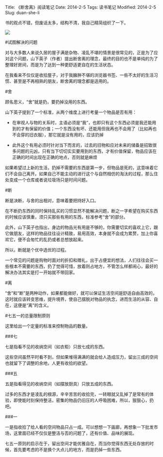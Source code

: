 Title: 《断舍离》阅读笔记
Date: 2014-2-5
Tags: 读书笔记
Modified: 2014-2-5
Slug: duan-she-li


书的观点不错，但废话太多，结构不清，我自己精简组织了一下。

![](https://raw.github.com/yangsan/pics-for-blog/master/s26872396.jpg)

#试图解决的问题

对与大多数人来说久居的屋子满是杂物、凌乱不堪的情景是很常见的，正是为了应对这个问题，山下英子（作者）提出断舍离的理念，最终的目的也不是单纯的为了整理好房间，而是为了达到一种更舒适更自在的生活状态。

在我看来不仅仅是收拾屋子，对于我臃肿不堪的浏览器书签、一些不太好的生活习惯、甚至是不再相熟的朋友，断舍离的理念都是适用的。

#舍

顾名思义，“舍”就是扔，要扔掉没用的东西。

山下英子提到了一个标准，从两个维度上进行考量一个物品是否有用：

- 在审视人与物的关系时，主语必须是“我”，也即只有这个东西必须是我还能用到的才有保留的价值；一个东西没有坏、还能用但我再也不会用了（比如再也不会穿的旧衣服），那它就是没有用的，应该扔掉

- 此外这个有用必须时针对当下而言的，过去的旧物和应对未来的储备是招致很多问题的元凶，只有当下切切实实要用到的东西，才有价值保留，物品应该在正确的时间出现在正确的地点，否则就是麻烦

如果希望过上新的生活，扔掉不需要的东西是第一步，但物品是死的，这意味着它们不会自己离开。如果自己不能主动的进行这个与自然相仿的淘汰的过程，那么住处变成一个仓库或者说垃圾场只是时间问题。

#断

断是决断，与舍的出相对，意味着要把持好入口。

在不断扔东西的同时保持乱买的习惯显然不能解决问题，断之一字希望在购买东西的时候应该慎重，须只买那些有用的东西，标准参考“舍”的部分。

此外，山下英子也指出，身边的物品光有用是不够的，你需要切实的喜欢上它，跟它做朋友，这样的物品往往设计精致，易用高效，本身就不会成为累赘，加上你喜欢它，便不会匆忙的乱扔或者总想放起来。

所以，断就是个优中选优的过程。

一个常见的问题是购物时面对的折扣和赠礼，出于占便宜的想法，人们往往会买一些根本不需要的东西，扔了觉得可惜，放着则占地方，不管怎么样都闹心，最好的解决办法其实是打一开始就不带回家。

#离

“舍”和“断”是两种动作，如果都能做好，就可以保证生活空间是舒适自由高效的，这时就应该转变思维，提升境界，使自己摆脱对物品的执念，进而生活的从容、自在，这便是“离”的含义。

#七五一的总量限制原则

这里给出一个定量的标准来控制物品的数量。

###七

七是指看不见的收纳空间（如衣柜）只放七成的东西。

这些空间虽然平时看不到，但如果堆得满满的就会给人造成压力，留出三成的空间也就留下了调整的余地，人更有收拾的欲望。

###五

五是指看得见的收纳空间（如摆放厨具）只放五成的东西。

过多的东西才是凌乱的根源，辛辛苦苦的收拾完，一转眼就又乱掉了是常有的体验，即使能时刻保持整洁，密集的物品仍旧压的人呼吸困难，所以，狠狠心，扔吧。


###一

一是指收拾了给人看的空间物品只占一成。可以想想一下画廊，再想象一下批发市场，这里面已经不仅仅是整洁与否的问题了，还有价值、品味的展现。

七五一原则的启示在于，留出空间才能优雅自在，而当你觉得东西无处存放的时候，首先要考虑的不是换个大点儿的地方，而是扔掉一些东西。
